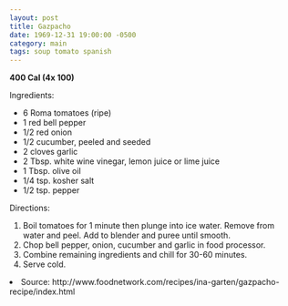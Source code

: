 ```yaml
---
layout: post
title: Gazpacho
date: 1969-12-31 19:00:00 -0500
category: main
tags: soup tomato spanish
---
```

<b>400 Cal (4x 100)</b>
<p>Ingredients:</p><ul>
<li>6	Roma tomatoes (ripe)</li>
<li>1	red bell pepper</li>
<li>1/2	red onion</li>
<li>1/2	cucumber, peeled and seeded</li>
<li>2	cloves garlic</li>
<li>2 Tbsp.	white wine vinegar, lemon juice or lime juice</li>
<li>1 Tbsp.	olive oil</li>
<li>1/4 tsp.	kosher salt</li>
<li>1/2 tsp.	pepper</li>
</ul>
<p>Directions:</p>
<ol>
<li>Boil tomatoes for 1 minute then plunge into ice water.  Remove from water and peel.  Add to blender and puree until smooth.</li>
<li>Chop bell pepper, onion, cucumber and garlic in food processor.</li>
<li>Combine remaining ingredients and chill for 30-60 minutes.</li>
<li>Serve cold.</li>
</ol>
<li>Source: http://www.foodnetwork.com/recipes/ina-garten/gazpacho-recipe/index.html </li>
